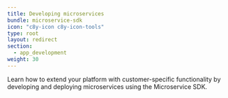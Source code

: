 ```yaml
---
title: Developing microservices
bundle: microservice-sdk
icon: "c8y-icon c8y-icon-tools"
type: root
layout: redirect
section:
  - app_development
weight: 30
---
```


Learn how to extend your platform with customer-specific functionality by developing and deploying microservices using the Microservice SDK.
